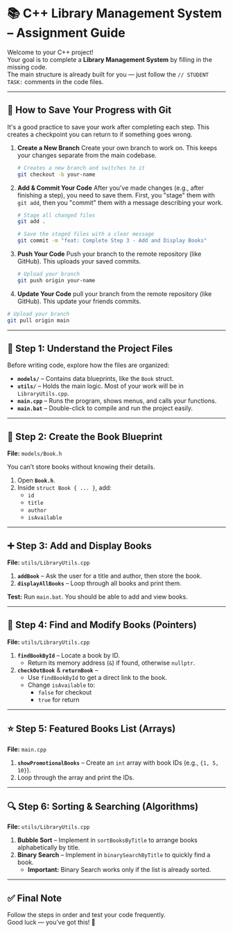 # 📚 C++ Library Management System – Assignment Guide

Welcome to your C++ project!  
Your goal is to complete a **Library Management System** by filling in the missing code.  
The main structure is already built for you — just follow the `// STUDENT TASK:` comments in the code files.

---
## 💾 How to Save Your Progress with Git

It's a good practice to save your work after completing each step. This creates a checkpoint you can return to if something goes wrong.

1.  **Create a New Branch**
    Create your own branch to work on. This keeps your changes separate from the main codebase.
    ```bash
    # Creates a new branch and switches to it
    git checkout -b your-name
    ```

2.  **Add & Commit Your Code**
    After you've made changes (e.g., after finishing a step), you need to save them. First, you "stage" them with `git add`, then you "commit" them with a message describing your work.
    ```bash
    # Stage all changed files
    git add .

    # Save the staged files with a clear message
    git commit -m "feat: Complete Step 3 - Add and Display Books"
    ```

3.  **Push Your Code**
    Push your branch to the remote repository (like GitHub). This uploads your saved commits.
    ```bash
    # Upload your branch
    git push origin your-name
    ```
4.  **Update Your Code**
pull your branch from the remote repository (like GitHub). This update your friends commits.
```bash
# Upload your branch
git pull origin main
```
---

## 📂 Step 1: Understand the Project Files

Before writing code, explore how the files are organized:

- **`models/`** – Contains data blueprints, like the `Book` struct.
- **`utils/`** – Holds the main logic. Most of your work will be in `LibraryUtils.cpp`.
- **`main.cpp`** – Runs the program, shows menus, and calls your functions.
- **`main.bat`** – Double-click to compile and run the project easily.

---

## 📝 Step 2: Create the Book Blueprint

**File:** `models/Book.h`

You can’t store books without knowing their details.  

1. Open **`Book.h`**.  
2. Inside `struct Book { ... }`, add:
   - `id`
   - `title`
   - `author`
   - `isAvailable`

---

## ➕ Step 3: Add and Display Books

**File:** `utils/LibraryUtils.cpp`

1. **`addBook`** – Ask the user for a title and author, then store the book.  
2. **`displayAllBooks`** – Loop through all books and print them.

**Test:** Run `main.bat`. You should be able to add and view books.

---

## 🎯 Step 4: Find and Modify Books (Pointers)

**File:** `utils/LibraryUtils.cpp`

1. **`findBookById`** – Locate a book by ID.  
   - Return its memory address (`&`) if found, otherwise `nullptr`.
2. **`checkOutBook`** & **`returnBook`** –  
   - Use `findBookById` to get a direct link to the book.
   - Change `isAvailable` to:
     - `false` for checkout
     - `true` for return

---

## ⭐ Step 5: Featured Books List (Arrays)

**File:** `main.cpp`

1. **`showPromotionalBooks`** – Create an `int` array with book IDs (e.g., `{1, 5, 10}`).  
2. Loop through the array and print the IDs.

---

## 🔍 Step 6: Sorting & Searching (Algorithms)

**File:** `utils/LibraryUtils.cpp`

1. **Bubble Sort** – Implement in `sortBooksByTitle` to arrange books alphabetically by title.  
2. **Binary Search** – Implement in `binarySearchByTitle` to quickly find a book.  
   - **Important:** Binary Search works only if the list is already sorted.

---

## ✅ Final Note

Follow the steps in order and test your code frequently.  
Good luck — you’ve got this! 🚀
